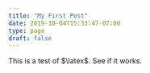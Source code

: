```yaml
---
title: "My First Post"
date: 2019-10-04T15:33:47-07:00
type: page
draft: false
---
```

This is a test of $\latex$. See if it works.
